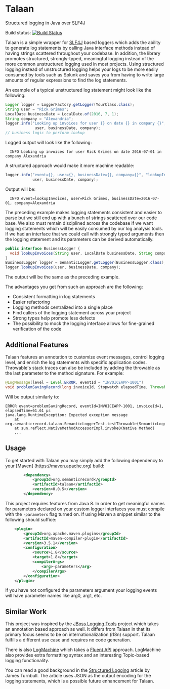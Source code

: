 # Talaan
Structured logging in Java over SLF4J

Build status: [![Build Status](https://travis-ci.org/SemanticRecord/talaan.svg?branch=master)](https://travis-ci.org/SemanticRecord/talaan "Travis CI Build")

Talaan is a simple wrapper for [SLF4J](http://www.slf4j.org/) based loggers which adds the ability to
generate log statements by calling Java interface methods instead of having
strings scattered throughout your codebase. In addition, the library promotes
structured, strongly-typed, meaningful logging instead of the more common
unstructured logging used in most projects. Using structured logging instead of
unstructured logging helps your logs to be more easily consumed by tools such as
Splunk and saves you from having to write large amounts of regular expressions to find the log statements.

An example of a typical unstructured log statement might look like the following:

```java
Logger logger = LoggerFactory.getLogger(YourClass.class);
String user = "Rick Grimes";
LocalDate businessDate = LocalDate.of(2016, 7, 1);
String company = "Alexandria";
logger.info("Looking up invoices for user {} on date {} in company {}", 
             user, businessDate, company);
// business logic to perform lookup
```
Logged output will look like the following:
```console
  INFO Looking up invoices for user Rick Grimes on date 2016-07-01 in company Alexandria
```

A structured approach would make it more machine readable: 
```java
logger.info("event={}, user={}, businessDate={}, company={}", "lookupInvoices", 
            user, businessDate, company);
```
Output will be: 
```console
  INFO event=lookupInvoices, user=Rick Grimes, businessDate=2016-07-01, company=Alexandria
```

The preceding example makes logging statements consistent and easier to parse
but we still end up with a bunch of strings scattered over our code base.  We also must remain disciplined across the codebase if we want logging statements which will be easily consumed by our log analysis tools.  If we
had an interface that we could call with strongly typed arguments then the
logging statement and its parameters can be derived automatically. 

```java
public interface BusinessLogger { 
  void lookupInvoices(String user, LocalDate businessDate, String company);
}
BusinessLogger logger = SemanticLogger.getLogger(BusinessLogger.class);
logger.lookupInvoices(user, businessDate, company);
```

The output will be the same as the preceding example.

The advantages you get from such an approach are the following:

* Consistent formatting in log statements
* Easier refactoring
* Logging methods centralized into a single place
* Find callers of the logging statement across your project
* Strong types help promote less defects
* The possibility to mock the logging interface allows for fine-grained verification of the code

## Additional Features

Talaan features an annotation to customize event messages, control logging level, and enrich the 
log statements with specific application codes.  Throwable's stack traces can also be included by 
adding the throwable as the last parameter to the method signature.  For example:

```java
@LogMessage(level = Level.ERROR, eventId = "INVOICEAPP-1001")
void problemSavingRecord(long invoiceId, Stopwatch elapsedTime, Throwable t);
```	

Will be output similarly to:
```console
ERROR event=problemSavingRecord, eventId=INVOICEAPP-1001, invoiceId=1, elapsedTime=61.61 μs
java.lang.RuntimeException: Expected exception message
	at org.semanticrecord.talaan.SemanticLoggerTest.testThrowable(SemanticLoggerTest.java:92)
	at sun.reflect.NativeMethodAccessorImpl.invoke0(Native Method)
	...
```

## Usage
To get started with Talaan you may simply add the following dependency to your [Maven] (https://maven.apache.org) build:
```xml
		<dependency>
			<groupId>org.semanticrecord</groupId>
			<artifactId>talaan</artifactId>
			<version>0.0.5</version>
		</dependency>
```

This project requires features from Java 8. In order to get
meaningful names for parameters declared on your custom logger interfaces you must
compile with the `-parameters` flag turned on. If using Maven a snippet similar
to the following should suffice:

```xml
	<plugin>
		<groupId>org.apache.maven.plugins</groupId>
		<artifactId>maven-compiler-plugin</artifactId>
		<version>3.5.1</version>
		<configuration>
			<source>1.8</source>
			<target>1.8</target>
			<compilerArgs>
				<arg>-parameters</arg>
			</compilerArgs>
		</configuration>
	</plugin>
```
If you have not configured the parameters argument your logging events will have parameter names like arg0, arg1, etc.

## Similar Work
This project was inspired by the [JBoss Logging Tools](https://developer.jboss.org/wiki/JBossLoggingTooling) project which takes an annotation based approach as well.  It differs from Talaan in that its primary focus seems to be on internationalization (i18n) support.  Talaan fulfills a different use case and requires no code generation.

There is also [LogMachine](https://github.com/UnquietCode/LogMachine) which takes a [Fluent API](https://en.wikipedia.org/wiki/Fluent_interface) approach.  LogMachine also provides extra formatting syntax and an interesting Topic-based logging functionality.

You can read a good background in the [Structured Logging](https://kartar.net/2015/12/structured-logging/) article by James Turnbull.  The article uses JSON as the output encoding for the logging statements, which is a possible future enhancement for Talaan.
